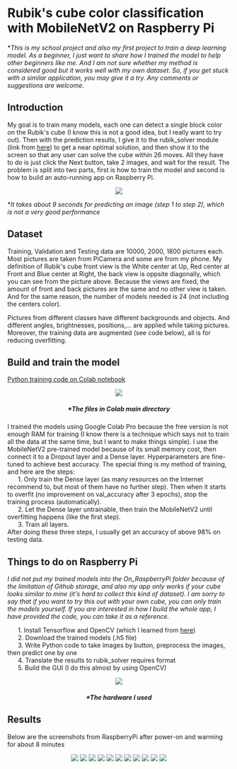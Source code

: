 # Rubik's cube color classification with MobileNetV2 on Raspberry Pi

**This is my school project and also my first project to train a deep learning model. As a beginner, I just want to share how I trained the model to help other beginners like me. And I am not sure whether my method is considered good but it works well with my own dataset. So, if you get stuck with a similar application, you may give it a try. Any comments or suggestions are welcome.*

## Introduction
My goal is to train many models, each one can detect a single block color on the Rubik's cube (I know this is not a good idea, but I really want to try out). Then with the prediction results, I give it to the rubik_solver module (link from [here](https://pypi.org/project/rubik-solver/)) to get a near optimal solution, and then show it to the screen so that any user can solve the cube within 26 moves. All they have to do is just click the Next button, take 2 images, and wait for the result. The problem is split into two parts, first is how to train the model and second is how to build an auto-running app on Raspberry Pi.  
<p align="center">
  <img src="./images/concept.jpg "The final result"" />
</p>  

**It takes about 9 seconds for predicting an image (step 1 to step 2), which is not a very good performance*  


## Dataset
Training, Validation and Testing data are 10000, 2000, 1800 pictures each. Most pictures are taken from PiCamera and some are from my phone. My definition of Rubik's cube front view is the White center at Up, Red center at Front and Blue center at Right, the back view is oppsite diagonally, which you can see from the picture above. Because the views are fixed, the amount of front and back pictures are the same and no other view is taken. And for the same reason, the number of models needed is 24 (not including the centers color). 

Pictures from different classes have different backgrounds and objects. And different angles, brightnesses, positions,... are applied while taking pictures. Moreover, the training data are augmented (see code below), all is for reducing overfitting.  
## Build and train the model
  [Python training code on Colab notebook](https://colab.research.google.com/drive/1sIT6aaDG9MzmKsCrjTWD5SOsSGE1m9lg?usp=sharing)  
 
<p align="center">
  <img src="./images/filesneededtotrain.jpg "The files in Colab directory"" />
</p>  
  
<h5 align="center">*The files in Colab main directory</h1>  
  
I trained the models using Google Colab Pro because the free version is not enough RAM for training (I know there is a technique which says not to train all the data at the same time, but I want to make things simple). I use the MobileNetV2 pre-trained model because of its small memory cost, then connect it to a Dropout layer and a Dense layer. Hyperparameters are fine-tuned to achieve best accuracy. The special thing is my method of training, and here are the steps:  
&nbsp;&nbsp;&nbsp;&nbsp;&nbsp;&nbsp;1. Only train the Dense layer (as many resources on the Internet recommend to, but most of them have no further step). Then when it starts to overfit (no improvement on val_accuracy after 3 epochs), stop the training process (automatically).  
&nbsp;&nbsp;&nbsp;&nbsp;&nbsp;&nbsp;2. Let the Dense layer untrainable, then train the MobileNetV2 until overfitting happens (like the first step).  
&nbsp;&nbsp;&nbsp;&nbsp;&nbsp;&nbsp;3. Train all layers.  
  After doing these three steps, I usually get an accuracy of above 98% on testing data.  
  
## Things to do on Raspberry Pi
*I did not put my trained models into the On_RaspberryPi folder because of the limitation of Github storage, and also my app only works if your cube looks similar to mine (it's hard to collect this kind of dataset). I am sorry to say that if you want to try this out with your own cube, you can only train the models yourself. If you are interested in how I build the whole app, I have provided the code, you can take it as a reference.*  

&nbsp;&nbsp;&nbsp;&nbsp;&nbsp;&nbsp;1. Install Tensorflow and OpenCV (which I learned from [here](https://www.youtube.com/watch?v=QLZWQlg-Pk0&list=PLlD0XVjVhLaKWQxzuwQgQlkgimoNhCoHw))  
&nbsp;&nbsp;&nbsp;&nbsp;&nbsp;&nbsp;2. Download the trained models (.h5 file)  
&nbsp;&nbsp;&nbsp;&nbsp;&nbsp;&nbsp;3. Write Python code to take images by button, preprocess the images, then predict one by one  
&nbsp;&nbsp;&nbsp;&nbsp;&nbsp;&nbsp;4. Translate the results to rubik_solver requires format  
&nbsp;&nbsp;&nbsp;&nbsp;&nbsp;&nbsp;5. Build the GUI (I do this almost by using OpenCV)  
<p align="center">
  <img src="./images/hardware.jpg "The hardware I used"" />
</p>
<h5 align="center">*The hardware I used</h1>

## Results  
Below are the screenshots from RaspberryPi after power-on and warming for about 8 minutes  
  
<p align="center">
  <img src="./images/gui0.jpg" />
  <img src="./images/gui1.jpg" />
  <img src="./images/gui2.jpg" />
  <img src="./images/gui3.jpg" />
  <img src="./images/gui4.jpg" />
  <img src="./images/gui5.jpg" />
  <img src="./images/gui6.jpg" />
  <img src="./images/gui7.jpg" />
  <img src="./images/gui8.jpg" />
  <img src="./images/gui9.jpg" />
  <img src="./images/gui10.jpg" />
</p>
